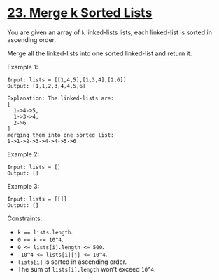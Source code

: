 [23. Merge k Sorted Lists](https://leetcode.com/problems/merge-k-sorted-lists/)
==========================

You are given an array of `k` linked-lists lists, each linked-list
is sorted in ascending order.

Merge all the linked-lists into one sorted linked-list and return it.

Example 1:
```
Input: lists = [[1,4,5],[1,3,4],[2,6]]
Output: [1,1,2,3,4,4,5,6]

Explanation: The linked-lists are:
[
  1->4->5,
  1->3->4,
  2->6
]
merging them into one sorted list:
1->1->2->3->4->4->5->6
```

Example 2:
```
Input: lists = []
Output: []
```

Example 3:
```
Input: lists = [[]]
Output: []
```

Constraints:
 - `k == lists.length`.
 - `0 <= k <= 10^4`.
 - `0 <= lists[i].length <= 500`.
 - `-10^4 <= lists[i][j] <= 10^4`.
 - `lists[i]` is sorted in ascending order.
 - The sum of `lists[i].length` won't exceed `10^4`.
